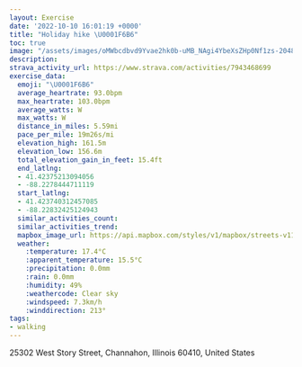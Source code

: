 ```yaml
---
layout: Exercise
date: '2022-10-10 16:01:19 +0000'
title: "Holiday hike \U0001F6B6"
toc: true
image: "/assets/images/oMWbcdbvd9Yvae2hk0b-uMB_NAgi4YbeXsZHp0Nf1zs-2048x1365.jpg.jpeg"
description:
strava_activity_url: https://www.strava.com/activities/7943468699
exercise_data:
  emoji: "\U0001F6B6"
  average_heartrate: 93.0bpm
  max_heartrate: 103.0bpm
  average_watts: W
  max_watts: W
  distance_in_miles: 5.59mi
  pace_per_mile: 19m26s/mi
  elevation_high: 161.5m
  elevation_low: 156.6m
  total_elevation_gain_in_feet: 15.4ft
  end_latlng:
  - 41.42375213094056
  - -88.2278444711119
  start_latlng:
  - 41.423740312457085
  - -88.22832425124943
  similar_activities_count:
  similar_activities_trend:
  mapbox_image_url: https://api.mapbox.com/styles/v1/mapbox/streets-v11/static/path-5+787af2-1.0(wzy%7BFvcoyOYEq%40Fq%40Po%40Z_%40ZORw%40p%40%5D%5EIDiBjBYTk%40v%40%5Dl%40SN_%40LULc%40d%40g%40%60%40WPUHOJaBb%40mC%5CqATwA%40oCIe%40Gm%40Cy%40ImCe%40u%40WOIMMMCQMKAQBIAaBg%40yDuBmAu%40gBwAw%40k%40qDeDyAkAwA%7B%40mBs%40SA_AQa%40EeFSaBQa%40BkAGY%3FYEaACi%40Gk%40%3Fg%40EqBI%7DAKu%40Eg%40%3Fi%40Ce%40Ii%40C_%40GKEK%40i%40I%5DIYCgAQgAOo%40M%7BAU_AKa%40KiBSe%40I_AEgCe%40aBm%40g%40WUQw%40s%40BAG%40%40C_Aq%40iAeAi%40m%40w%40o%40_%40U%5BW%7BAwAo%40i%40eAcAeBcCa%40a%40c%40u%40qB_C%7B%40oAgAqAMUqA_B%5Bg%40UW_%40o%40%7DBaD%5B_%40%7B%40oAqAaBg%40u%40MS%3FEFO%3FPDHh%40z%40%60ApAf%40p%40PZXXp%40dA~BzCbA~AbCxCrBtCl%40n%40x%40lAdCdDfAhAnA~%40hAhArAbApCjCtAlAdAt%40dBx%40t%40PbBVjAFnGz%40fG%60A%40Ad%40LhCTr%40JXBz%40%3FvCRxAD%60AFT%3FjAHz%40BT%3Fn%40Dx%40%40%7CANfA%40~CPt%40FfATf%40Lp%40VlBjAxAfAtCjCRVHBnBvAj%40h%40fEbC%60Ah%40XJr%40NNFPBR%3FZLTT~Ab%40vBZn%40F%5E%40l%40FfDJvACx%40OjC%5DtBi%40%5EUdBwAZM%5EKj%40iANUtGkG%5CW%5CSr%40Qx%40E),pin-s-s+e5b22e(-88.2286,41.42524),pin-s-f+89ae00(-88.22856999999999,41.42535000000001)/auto/800x800?access_token=pk.eyJ1Ijoiam9zaGJlY2ttYW4iLCJhIjoiY205eWR2aDd1MWZ6djJrbXc4a3M0bWZleiJ9.XiG9OWkNcZk2QzjJbxLB4A
  weather:
    :temperature: 17.4°C
    :apparent_temperature: 15.5°C
    :precipitation: 0.0mm
    :rain: 0.0mm
    :humidity: 49%
    :weathercode: Clear sky
    :windspeed: 7.3km/h
    :winddirection: 213°
tags:
- walking
---
```

25302 West Story Street, Channahon, Illinois 60410, United States
